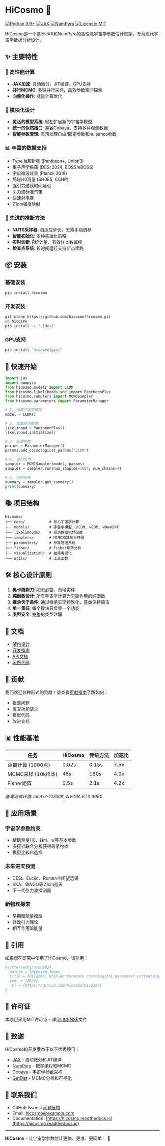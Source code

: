 # HiCosmo 🌌

[![Python 3.9+](https://img.shields.io/badge/python-3.9+-blue.svg)](https://www.python.org/downloads/)
[![JAX](https://img.shields.io/badge/JAX-0.4.20+-green.svg)](https://github.com/google/jax)
[![NumPyro](https://img.shields.io/badge/NumPyro-0.13.0+-orange.svg)](https://num.pyro.ai/)
[![License: MIT](https://img.shields.io/badge/License-MIT-yellow.svg)](https://opensource.org/licenses/MIT)

HiCosmo是一个基于JAX和NumPyro的高性能宇宙学参数估计框架，专为现代宇宙学数据分析设计。

## ✨ 主要特性

### 🚀 高性能计算
- **JAX加速**: 自动微分、JIT编译、GPU支持
- **并行MCMC**: 多链并行采样，高效参数空间探索
- **向量化操作**: 批量计算优化

### 🔧 模块化设计
- **灵活的模型系统**: 轻松扩展新的宇宙学模型
- **统一的似然接口**: 兼容Cobaya，支持多种观测数据
- **智能参数管理**: 灵活处理自由/固定参数和nuisance参数

### 📊 丰富的数据支持
- Type Ia超新星 (Pantheon+, Union3)
- 重子声学振荡 (DESI 2024, BOSS/eBOSS)
- 宇宙微波背景 (Planck 2018)
- 局域H0测量 (SH0ES, CCHP)
- 强引力透镜时间延迟
- 引力波标准汽笛
- 快速射电暴
- 21cm强度映射

### 🎯 先进的推断方法
- **NUTS采样器**: 自适应步长，无需手动调参
- **智能初始化**: 多种初始化策略
- **实时诊断**: R̂统计量、有效样本数监控
- **检查点系统**: 长时间运行支持断点续跑

## 📦 安装

### 基础安装
```bash
pip install hicosmo
```

### 开发安装
```bash
git clone https://github.com/hicosmo/hicosmo.git
cd hicosmo
pip install -e ".[dev]"
```

### GPU支持
```bash
pip install "hicosmo[gpu]"
```

## 🚀 快速开始

```python
import jax
import numpyro
from hicosmo.models import LCDM
from hicosmo.likelihoods.sne import PantheonPlus
from hicosmo.samplers import MCMCSampler
from hicosmo.parameters import ParameterManager

# 1. 设置宇宙学模型
model = LCDM()

# 2. 加载观测数据
likelihood = PantheonPlus()
likelihood.initialize()

# 3. 配置参数
params = ParameterManager()
params.add_cosmological_params('LCDM')

# 4. 运行MCMC
sampler = MCMCSampler(model, params)
samples = sampler.run(num_samples=2000, num_chains=4)

# 5. 分析结果
summary = sampler.get_summary()
print(summary)
```

## 📚 项目结构

```
hicosmo/
├── core/           # 核心宇宙学计算
├── models/         # 宇宙学模型 (ΛCDM, wCDM, w0waCDM)
├── likelihoods/    # 观测数据似然函数
├── samplers/       # MCMC和其他采样器
├── parameters/     # 参数管理系统
├── fisher/         # Fisher矩阵分析
├── visualization/  # 结果可视化
└── utils/          # 工具函数
```

## 🛠️ 核心设计原则

1. **奥卡姆剃刀**: 如无必要，勿增实体
2. **纯函数设计**: 所有宇宙学计算为无副作用的纯函数
3. **继承优于条件**: 通过继承实现特殊化，基类保持简洁
4. **单一责任**: 每个模块只负责一个功能
5. **类型安全**: 完整的类型注解

## 📖 文档

- [架构设计](docs/ARCHITECTURE.md)
- [开发指南](docs/DEVELOPMENT.md)
- [API文档](https://hicosmo.readthedocs.io)
- [示例代码](examples/)

## 🤝 贡献

我们欢迎各种形式的贡献！请查看[贡献指南](CONTRIBUTING.md)了解如何：
- 报告问题
- 提交功能请求
- 贡献代码
- 改进文档

## 📊 性能基准

| 任务 | HiCosmo | 传统方法 | 加速比 |
|------|---------|----------|--------|
| 距离计算 (1000点) | 0.02s | 0.15s | 7.5x |
| MCMC采样 (10k样本) | 45s | 180s | 4.0x |
| Fisher矩阵 | 0.5s | 2.1s | 4.2x |

*基准测试环境: Intel i7-10700K, NVIDIA RTX 3080*

## 🎯 应用场景

### 宇宙学参数约束
- 精确测量H0、Ωm、w等基本参数
- 多探针联合分析获得最紧约束
- 模型比较和选择

### 未来巡天预测
- DESI、Euclid、Roman空间望远镜
- SKA、BINGO等21cm巡天
- 下一代引力波探测器

### 新物理探索
- 早期暗能量模型
- 修改引力理论
- 相互作用暗能量

## 📝 引用

如果您在研究中使用了HiCosmo，请引用：

```bibtex
@software{hicosmo2024,
  author = {HiCosmo Team},
  title = {HiCosmo: High-performance cosmological parameter estimation},
  year = {2024},
  url = {https://github.com/hicosmo/hicosmo}
}
```

## 📄 许可证

本项目采用MIT许可证 - 详见[LICENSE](LICENSE)文件

## 🙏 致谢

HiCosmo的开发受益于以下优秀项目：
- [JAX](https://github.com/google/jax) - 自动微分和JIT编译
- [NumPyro](https://num.pyro.ai/) - 概率编程和MCMC
- [Cobaya](https://cobaya.readthedocs.io/) - 宇宙学参数采样
- [GetDist](https://getdist.readthedocs.io/) - MCMC分析和可视化

## 📮 联系我们

- GitHub Issues: [问题反馈](https://github.com/hicosmo/hicosmo/issues)
- Email: hicosmo@example.com
- Documentation: [https://hicosmo.readthedocs.io](https://hicosmo.readthedocs.io)

---

**HiCosmo** - 让宇宙学参数估计更快、更准、更简单！ 🚀